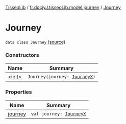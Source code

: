 [TisseoLib](../../index.md) / [fr.docjyJ.tisseoLib.model.journey](../index.md) / [Journey](./index.md)

# Journey

`data class Journey` [(source)](https://github.com/docjyj/tisseoLib/tree/master/src/main/kotlin/fr/docjyJ/tisseoLib/model/journey/Journey.kt#L6)

### Constructors

| Name | Summary |
|---|---|
| [&lt;init&gt;](-init-.md) | `Journey(journey: `[`JourneyX`](../-journey-x/index.md)`)` |

### Properties

| Name | Summary |
|---|---|
| [journey](journey.md) | `val journey: `[`JourneyX`](../-journey-x/index.md) |
